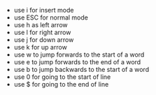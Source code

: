 * use i for insert mode 
* use ESC for normal mode
* use h as left arrow
* use l for right arrow
* use j for down arrow
* use k for up arrow
* use w  to jump forwards to the start of a word
* use e to jump forwards to the end of a word
* use b to jump backwards to the start of a word
* use 0 for going to the start of line
* use $ for going to the end of line
